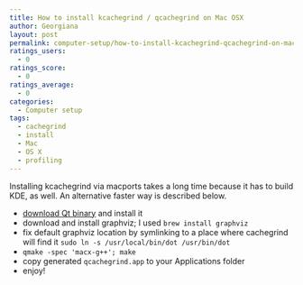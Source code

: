 ```yaml
---
title: How to install kcachegrind / qcachegrind on Mac OSX
author: Georgiana
layout: post
permalink: computer-setup/how-to-install-kcachegrind-qcachegrind-on-mac-osx/
ratings_users:
  - 0
ratings_score:
  - 0
ratings_average:
  - 0
categories:
  - Computer setup
tags:
  - cachegrind
  - install
  - Mac
  - OS X
  - profiling
---
```

Installing kcachegrind via macports takes a long time because it has to build KDE, as well. An alternative faster way is described below.  
* [download Qt binary][1] and install it  
* download and install graphviz; I used `brew install graphviz`  
* fix default graphviz location by symlinking to a place where cachegrind will find it `sudo ln -s /usr/local/bin/dot /usr/bin/dot`  
* `qmake -spec 'macx-g++'; make`  
* copy generated `qcachegrind.app` to your Applications folder  
* enjoy!

 [1]: http://qt.nokia.com/downloads/qt-for-open-source-cpp-development-on-mac-os-x/ "download Qt for Mac OSX"
